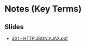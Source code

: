 #  Notes (Key Terms)

## Slides
- [301 - HTTP:JSON:AJAX.pdf](https://github.com/codefellows/seattle-301d4/files/267050/301.-.HTTP.JSON.AJAX.pdf)

